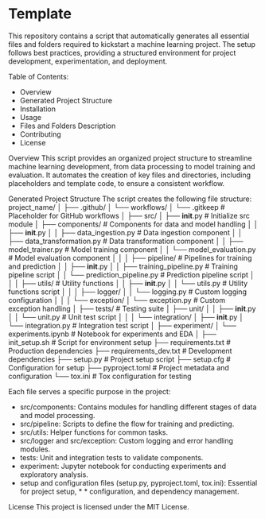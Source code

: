 # Template
This repository contains a script that automatically generates all essential files and folders required to kickstart a machine learning project. The setup follows best practices, providing a structured environment for project development, experimentation, and deployment.

Table of Contents:
* Overview
* Generated Project Structure
* Installation
* Usage
* Files and Folders Description
* Contributing
* License

Overview
This script provides an organized project structure to streamline machine learning development, from data processing to model training and evaluation. It automates the creation of key files and directories, including placeholders and template code, to ensure a consistent workflow.

Generated Project Structure
The script creates the following file structure:
project_name/
│
├── .github/
│   └── workflows/
│       └── .gitkeep                  # Placeholder for GitHub workflows
│
├── src/
│   ├── __init__.py                   # Initialize src module
│   ├── components/                   # Components for data and model handling
│   │   ├── __init__.py
│   │   ├── data_ingestion.py         # Data ingestion component
│   │   ├── data_transformation.py    # Data transformation component
│   │   ├── model_trainer.py          # Model training component
│   │   └── model_evaluation.py       # Model evaluation component
│   │
│   ├── pipeline/                     # Pipelines for training and prediction
│   │   ├── __init__.py
│   │   ├── training_pipeline.py      # Training pipeline script
│   │   └── prediction_pipeline.py    # Prediction pipeline script
│   │
│   ├── utils/                        # Utility functions
│   │   ├── __init__.py
│   │   └── utils.py                  # Utility functions script
│   │
│   ├── logger/
│   │   └── logging.py                # Custom logging configuration
│   │
│   └── exception/
│       └── exception.py              # Custom exception handling
│
├── tests/                            # Testing suite
│   ├── unit/
│   │   ├── __init__.py
│   │   └── unit.py                   # Unit test script
│   │
│   └── integration/
│       ├── __init__.py
│       └── integration.py            # Integration test script
│
├── experiment/
│   └── experiments.ipynb             # Notebook for experiments and EDA
│
├── init_setup.sh                     # Script for environment setup
├── requirements.txt                  # Production dependencies
├── requirements_dev.txt              # Development dependencies
├── setup.py                          # Project setup script
├── setup.cfg                         # Configuration for setup
├── pyproject.toml                    # Project metadata and configuration
└── tox.ini                           # Tox configuration for testing

Each file serves a specific purpose in the project:

* src/components: Contains modules for handling different stages of data and model processing.
* src/pipeline: Scripts to define the flow for training and predicting.
* src/utils: Helper functions for common tasks.
* src/logger and src/exception: Custom logging and error handling modules.
* tests: Unit and integration tests to validate components.
* experiment: Jupyter notebook for conducting experiments and exploratory analysis.
* setup and configuration files (setup.py, pyproject.toml, tox.ini): Essential for project setup, * * configuration, and dependency management.

License
This project is licensed under the MIT License.

